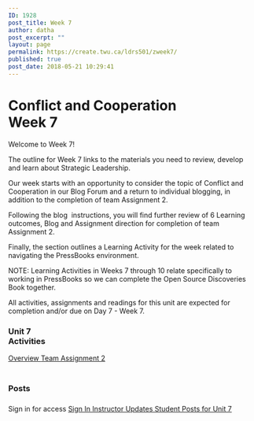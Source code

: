 ```yaml
---
ID: 1928
post_title: Week 7
author: datha
post_excerpt: ""
layout: page
permalink: https://create.twu.ca/ldrs501/zweek7/
published: true
post_date: 2018-05-21 10:29:41
---
```

<!--themify_builder_static--><h1>Conflict and Cooperation<br/>Week 7</h1>
 <p>Welcome to Week 7!</p><p>The outline for Week 7 links to the materials you need to review, develop and learn about Strategic Leadership.</p><p>Our week starts with an opportunity to consider the topic of Conflict and Cooperation in our Blog Forum and a return to individual blogging, in addition to the completion of team Assignment 2.</p><p>Following the blog  instructions, you will find further review of 6 Learning outcomes, Blog and Assignment direction for completion of team Assignment 2.</p><p>Finally, the section outlines a Learning Activity for the week related to navigating the PressBooks environment.</p><p>NOTE: Learning Activities in Weeks 7 through 10 relate specifically to working in PressBooks so we can complete the Open Source Discoveries Book together.</p><p>All activities, assignments and readings for this unit are expected for completion and/or due on Day 7 - Week 7.</p> 
<h3>Unit 7<br/>Activities</h3>
 <a href="https://create.twu.ca/ldrs501/unit-1/"> Overview </a> <a href="https://create.twu.ca/ldrs501/assignment-2"> Team Assignment 2 </a> 
<h3><br/>Posts</h3>
 <h3></h3> Sign in for access 
 <a href="https://create.twu.ca/wp-admin"> Sign In </a> 
 <a href="https://create.twu.ca/ldrs501/category/u7-updates"> Instructor Updates </a> <a href="https://create.twu.ca/ldrs501/category/unit-7"> Student Posts for Unit 7 </a><!--/themify_builder_static-->